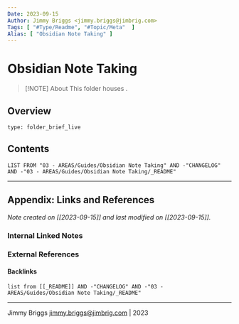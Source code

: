 ```yaml
---
Date: 2023-09-15
Author: Jimmy Briggs <jimmy.briggs@jimbrig.com>
Tags: [ "#Type/Readme", "#Topic/Meta"  ]
Alias: [ "Obsidian Note Taking" ]
---
```


# Obsidian Note Taking

> [!NOTE] About
> This folder houses .

## Overview


```ccard
type: folder_brief_live
```
 

## Contents

```dataview
LIST FROM "03 - AREAS/Guides/Obsidian Note Taking" AND -"CHANGELOG" AND -"03 - AREAS/Guides/Obsidian Note Taking/_README"
```

***

## Appendix: Links and References

*Note created on [[2023-09-15]] and last modified on [[2023-09-15]].*

### Internal Linked Notes

### External References

#### Backlinks

```dataview
list from [[_README]] AND -"CHANGELOG" AND -"03 - AREAS/Guides/Obsidian Note Taking/_README"
```


***

Jimmy Briggs <jimmy.briggs@jimbrig.com> | 2023
